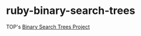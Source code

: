 # ruby-binary-search-trees
TOP's [Binary Search Trees Project](https://www.theodinproject.com/lessons/ruby-binary-search-trees)
